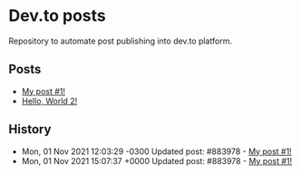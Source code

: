 # Dev.to posts

Repository to automate post publishing into dev.to platform.

## Posts

* [My post #1!](https://dev.to/guionardo/my-post-1-d5c)
* [Hello, World 2!]()

## History

* Mon, 01 Nov 2021 12:03:29 -0300 Updated post: #883978 - [My post #1!](https://dev.to/guionardo/my-post-1-d5c)
* Mon, 01 Nov 2021 15:07:37 +0000 Updated post: #883978 - [My post #1!](https://dev.to/guionardo/my-post-1-d5c)
